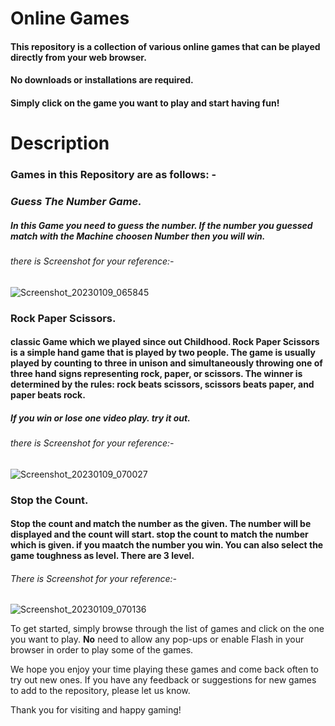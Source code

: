 # Online Games

#### This repository is a collection of various online games that can be played directly from your web browser.

#### No downloads or installations are required. 

#### Simply click on the game you want to play and start having fun!

# Description

### Games in this Repository are as follows: -  
  ### _Guess The Number Game._
   ##### In this Game you need to guess the number. If the number you guessed match with the Machine choosen Number then you will win.
   ###### there is Screenshot for your reference:-
   ![Screenshot_20230109_065845](https://user-images.githubusercontent.com/113228728/211319874-2db01f32-495e-4e4e-a251-15f181d1fbdd.png)

  ### Rock Paper Scissors.
   #### classic Game which we played since out Childhood. Rock Paper Scissors is a simple hand game that is played by two people. The game is usually played by counting to three in unison and simultaneously throwing one of three hand signs representing rock, paper, or scissors. The winner is determined by the rules: rock beats scissors, scissors beats paper, and paper beats rock.
   ##### If you win or lose one video play. try it out.
   ###### there is Screenshot for your reference:-
   ![Screenshot_20230109_070027](https://user-images.githubusercontent.com/113228728/211322617-527484e5-fdee-4d45-91a5-8da5b6506a86.png)

  ### Stop the Count.
  #### Stop the count and match the number as the given. The number will be displayed and the count will start. stop the count to match the number which is given. if you maatch the number you win. You can also select the game toughness as level. There are 3 level.
  ###### There is Screenshot for your reference:-
  ![Screenshot_20230109_070136](https://user-images.githubusercontent.com/113228728/211323299-766c6359-3e75-44eb-a426-6399cb2a1973.png)


To get started, simply browse through the list of games and click on the one you want to play. **No** need to allow any pop-ups or enable Flash in your browser in order to play some of the games.

We hope you enjoy your time playing these games and come back often to try out new ones. If you have any feedback or suggestions for new games to add to the repository, please let us know.

Thank you for visiting and happy gaming!

